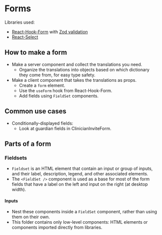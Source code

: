 # Forms

Libraries used:

- [React-Hook-Form](https://react-hook-form.com/) with [Zod validation](https://zod.dev/)
- [React-Select](https://react-select.com/home)

## How to make a form

- Make a server component and collect the translations you need.
  - Organize the translations into objects based on which dictionary they come from, for easy type safety.
- Make a client component that takes the translations as props.
  - Create a `form` element.
  - Use the `useForm` hook from React-Hook-Form.
  - Add fields using `FieldSet` components.

## Common use cases

- Conditionally-displayed fields:
  - Look at guardian fields in ClinicianInviteForm.

## Parts of a form

### Fieldsets

- `Fieldset` is an HTML element that contain an input or group of inputs, and their label, description, legend, and other associated elements.
- The `<FieldSet />` component is used as a base for most of the form fields that have a label on the left and input on the right (at desktop width).

#### Inputs

- Nest these components inside a `FieldSet` component, rather than using them on their own.
- This folder contains only low-level components: HTML elements or components imported directly from libraries.
